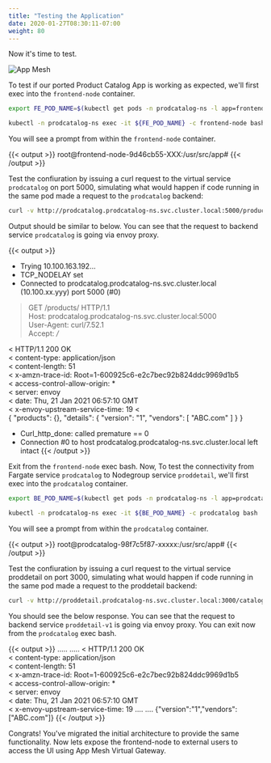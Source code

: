 ```yaml
---
title: "Testing the Application"
date: 2020-01-27T08:30:11-07:00
weight: 80
---
```


Now it's time to test. 

![App Mesh](/images/app_mesh_fargate/meshify0.png)

To test if our ported Product Catalog App is working as expected, we'll first exec into the `frontend-node` container.

```bash
export FE_POD_NAME=$(kubectl get pods -n prodcatalog-ns -l app=frontend-node -o jsonpath='{.items[].metadata.name}') 

kubectl -n prodcatalog-ns exec -it ${FE_POD_NAME} -c frontend-node bash
```

You will see a prompt from within the `frontend-node` container.

{{< output >}}
root@frontend-node-9d46cb55-XXX:/usr/src/app#
{{< /output >}}

Test the confiuration by issuing a curl request to the virtual service `prodcatalog` on port 5000, simulating what would happen if code running in the same pod made a request to the `prodcatalog` backend:

```bash
curl -v http://prodcatalog.prodcatalog-ns.svc.cluster.local:5000/products/    
```

Output should be similar to below. You can see that the request to backend service `prodcatalog` is going via envoy proxy.

{{< output >}}
*   Trying 10.100.163.192... 
* TCP_NODELAY set 
* Connected to prodcatalog.prodcatalog-ns.svc.cluster.local (10.100.xx.yyy) port 5000 (#0)     
> GET /products/ HTTP/1.1     
> Host: prodcatalog.prodcatalog-ns.svc.cluster.local:5000    
> User-Agent: curl/7.52.1    
> Accept: */*    
>     
< HTTP/1.1 200 OK    
< content-type: application/json   
< content-length: 51    
< x-amzn-trace-id: Root=1-600925c6-e2c7bec92b824ddc9969d1b5    
< access-control-allow-origin: *   
< server: envoy    
< date: Thu, 21 Jan 2021 06:57:10 GMT   
< x-envoy-upstream-service-time: 19 
<  
{
    "products": {},
    "details": {
        "version": "1",
        "vendors": [
            "ABC.com"
        ]
    }
}
* Curl_http_done: called premature == 0  
* Connection #0 to host prodcatalog.prodcatalog-ns.svc.cluster.local left intact 
{{< /output >}}

Exit from the `frontend-node` exec bash.
Now, To test the connectivity from Fargate service `prodcatalog` to Nodegroup service `proddetail`, we'll first exec into the `prodcatalog` container.

```bash
export BE_POD_NAME=$(kubectl get pods -n prodcatalog-ns -l app=prodcatalog -o jsonpath='{.items[].metadata.name}') 

kubectl -n prodcatalog-ns exec -it ${BE_POD_NAME} -c prodcatalog bash
```
You will see a prompt from within the `prodcatalog` container.

{{< output >}}
root@prodcatalog-98f7c5f87-xxxxx:/usr/src/app#
{{< /output >}}

Test the confiuration by issuing a curl request to the virtual service proddetail on port 3000, simulating what would happen if code running in the same pod made a request to the proddetail backend:

```bash
curl -v http://proddetail.prodcatalog-ns.svc.cluster.local:3000/catalogDetail 
```

You should see the below response. You can see that the request to backend service `proddetail-v1` is going via envoy proxy. You can exit now from the `prodcatalog` exec bash.

{{< output >}}
.....
.....
< HTTP/1.1 200 OK    
< content-type: application/json   
< content-length: 51    
< x-amzn-trace-id: Root=1-600925c6-e2c7bec92b824ddc9969d1b5    
< access-control-allow-origin: *   
< server: envoy    
< date: Thu, 21 Jan 2021 06:57:10 GMT   
< x-envoy-upstream-service-time: 19 
....
....
{"version":"1","vendors":["ABC.com"]}
{{< /output >}}

Congrats! You've migrated the initial architecture to provide the same functionality. Now lets expose the frontend-node to external users to access the UI using App Mesh Virtual Gateway.
